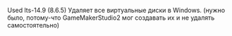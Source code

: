 Used lts-14.9 (8.6.5)
Удаляет все виртуальные диски в Windows. (нужно было, потому-что GameMakerStudio2 мог создавать их и не удалять самостоятельно)
